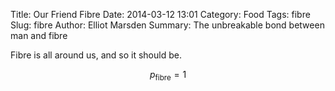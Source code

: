 Title: Our Friend Fibre
Date: 2014-03-12 13:01
Category: Food
Tags: fibre
Slug: fibre
Author: Elliot Marsden
Summary: The unbreakable bond between man and fibre

Fibre is all around us, and so it should be.

$$p_\mathrm{fibre} = 1$$
